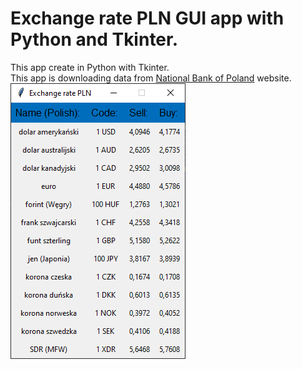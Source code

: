 # Exchange rate PLN GUI app with Python and Tkinter.
This app create in Python with Tkinter.  
This app is downloading data from [National Bank of Poland](https://www.nbp.pl/home.aspx?f=/kursy/kursyc.html) website.  
![](images/app.png)
